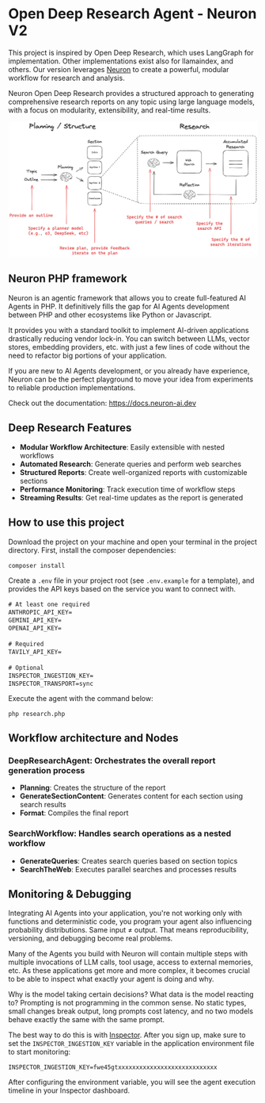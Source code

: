 # Open Deep Research Agent - Neuron V2
This project is inspired by Open Deep Research, which uses LangGraph for implementation. Other implementations exist 
also for llamaindex, and others. Our version leverages [Neuron](https://docs.neuron-ai.dev/v2/) to create a powerful, 
modular workflow for research and analysis.

Neuron Open Deep Research provides a structured approach to generating comprehensive research reports on any topic using large language models, 
with a focus on modularity, extensibility, and real-time results.

![](cover.png)

## Neuron PHP framework
Neuron is an agentic framework that allows you to create full-featured AI Agents in PHP.
It definitively fills the gap for AI Agents development between PHP and other ecosystems like Python or Javascript.

It provides you with a standard toolkit to implement AI-driven applications drastically reducing vendor lock-in.
You can switch between LLMs, vector stores, embedding providers, etc. with just a few lines of code without the
need to refactor big portions of your application.

If you are new to AI Agents development, or you already have experience, Neuron can be the perfect playground
to move your idea from experiments to reliable production implementations.

Check out the documentation: https://docs.neuron-ai.dev

## Deep Research Features

- **Modular Workflow Architecture**: Easily extensible with nested workflows
- **Automated Research**: Generate queries and perform web searches
- **Structured Reports**: Create well-organized reports with customizable sections
- **Performance Monitoring**: Track execution time of workflow steps
- **Streaming Results**: Get real-time updates as the report is generated

## How to use this project
Download the project on your machine and open your terminal in the project directory. First, install the composer dependencies:

```
composer install
```

Create a `.env` file in your project root (see `.env.example` for a template), and provides the API keys based on 
the service you want to connect with.

```dotenv
# At least one required
ANTHROPIC_API_KEY=
GEMINI_API_KEY=
OPENAI_API_KEY=

# Required
TAVILY_API_KEY=

# Optional
INSPECTOR_INGESTION_KEY=
INSPECTOR_TRANSPORT=sync
```

Execute the agent with the command below:

```
php research.php
```

## Workflow architecture and Nodes

### DeepResearchAgent: Orchestrates the overall report generation process

- **Planning**: Creates the structure of the report
- **GenerateSectionContent**: Generates content for each section using search results
- **Format**: Compiles the final report

### SearchWorkflow: Handles search operations as a nested workflow

- **GenerateQueries**: Creates search queries based on section topics
- **SearchTheWeb**: Executes parallel searches and processes results

## Monitoring & Debugging

Integrating AI Agents into your application, you're not working only with functions and deterministic code,
you program your agent also influencing probability distributions. Same input ≠ output.
That means reproducibility, versioning, and debugging become real problems.

Many of the Agents you build with Neuron will contain multiple steps with multiple invocations of LLM calls,
tool usage, access to external memories, etc. As these applications get more and more complex, it becomes crucial
to be able to inspect what exactly your agent is doing and why.

Why is the model taking certain decisions? What data is the model reacting to? Prompting is not programming
in the common sense. No static types, small changes break output, long prompts cost latency,
and no two models behave exactly the same with the same prompt.

The best way to do this is with [Inspector](https://inspector.dev). After you sign up,
make sure to set the `INSPECTOR_INGESTION_KEY` variable in the application environment file to start monitoring:

```dotenv
INSPECTOR_INGESTION_KEY=fwe45gtxxxxxxxxxxxxxxxxxxxxxxxxxxxx
```

After configuring the environment variable, you will see the agent execution timeline in your Inspector dashboard.